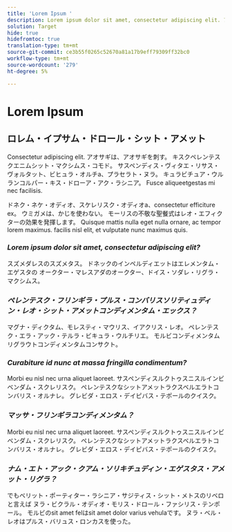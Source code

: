 ```yaml
---
title: 'Lorem Ipsum '
description: Lorem ipsum dolor sit amet, consectetur adipiscing elit. アオサギは、アオサギを刺す。
solution: Target
hide: true
hidefromtoc: true
translation-type: tm+mt
source-git-commit: ce3b55f0265c52670a81a17b9eff79309ff32bc0
workflow-type: tm+mt
source-wordcount: '279'
ht-degree: 5%

---
```



# Lorem Ipsum

## ロレム・イプサム・ドロール・シット・アメット

Consectetur adipiscing elit. アオサギは、アオサギを刺す。 キスクペレンテスクエニムシット・マクシムス・コモド。 サスペンディス・ヴィタエ・リサス・ヴォルタット、ビヒュラ・オルチa、プラセラト・ヌラ。 キュラビチュア・ウルランコルパー・キス・ドローア・アク・ラシニア。 Fusce aliqueetgestas mi nec facilisis.

ドネク・ネケ・オディオ、スケレリスク・オディオa、consectetur efficiture ex。 ウミガメは、かじを使わない。 モーリスの不敬な聖餐式はレオ・エフィクターの効果を発揮します。 Quisque mattis nulla eget nulla ornare, ac tempor lorem maximus. facilis nisl elit, et vulputate nunc maximus quis.

### **_Lorem ipsum dolor sit amet, consectetur adipiscing elit?_**

スズメダレスのスズメタス。 ドネックのインペルディエットはエレメンタム・エゲスタの オークター・マレスアダのオークター、ドイス・ソダレ・リグラ・マクシムス。

### **_ペレンテスク・フリンギラ・プルス・コンバリスソリティュディン・レオ・シット・アメットコンディメンタム・エックス？_**

マグナ・ディクタム、モレスティ・マウリス、イアクリス・レオ。 ペレンテスク・エラ・アック・テルラ・ビキュラ・ウルチリエ。 モルビコンディメンタムリグラウトコンディメンタムコンサクト。

### **_Curabiture id nunc at massa fringilla condimentum?_**

Morbi eu nisl nec urna aliquet laoreet. サスペンディスルクトゥスニスルインビベンダム・スクレリスク。 ペレンテスクなシットアメットラクスベルエラトコンバリス・オルナレ。 グレビダ・エロス・デイピバス・テポールのクイスク。

### **_マッサ・フリンギラコンディメンタム？_**

Morbi eu nisl nec urna aliquet laoreet. サスペンディスルクトゥスニスルインビベンダム・スクレリスク。 ペレンテスクなシットアメットラクスベルエラトコンバリス・オルナレ。 グレビダ・エロス・デイピバス・テポールのクイスク。

### **_ナム・エト・アック・クアム・ソリキチュディン・エゲスタス・アメット・リグラ？_**

でもベリット・ポーティター・ラシニア・サジティス・シット・メトスのリベロと言えば ヌラ・ビクラル・オディオ・モリス・ドロール・ファシリス・テンポール。 モルビのsit amet felはsit amet dolor varius vehulaです。 ヌラ・ベル・レオはプルス・バリュス・ロンカスを使った。